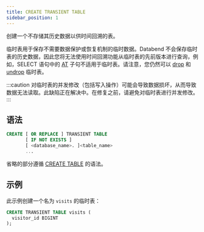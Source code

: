```yaml
---
title: CREATE TRANSIENT TABLE
sidebar_position: 1
---
```


创建一个不存储其历史数据以供时间回溯的表。

临时表用于保存不需要数据保护或恢复机制的临时数据。Databend 不会保存临时表的历史数据，因此您将无法使用时间回溯功能从临时表的先前版本进行查询，例如，SELECT 语句中的 [AT](./../../20-query-syntax/03-query-at.md) 子句不适用于临时表。请注意，您仍然可以 [drop](./20-ddl-drop-table.md) 和 [undrop](./21-ddl-undrop-table.md) 临时表。

:::caution
对临时表的并发修改（包括写入操作）可能会导致数据损坏，从而导致数据无法读取。此缺陷正在解决中。在修复之前，请避免对临时表进行并发修改。
:::

## 语法

```sql
CREATE [ OR REPLACE ] TRANSIENT TABLE 
       [ IF NOT EXISTS ] 
       [ <database_name>. ]<table_name>
       ...
```

省略的部分遵循 [CREATE TABLE](10-ddl-create-table.md) 的语法。

## 示例

此示例创建一个名为 `visits` 的临时表：

```sql
CREATE TRANSIENT TABLE visits (
  visitor_id BIGINT
);
```